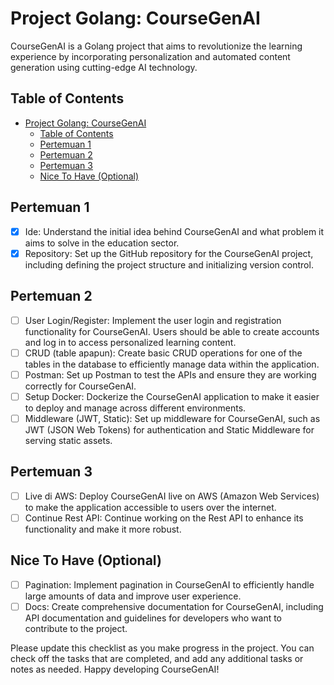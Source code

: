 # Project Golang: CourseGenAI

CourseGenAI is a Golang project that aims to revolutionize the learning experience by incorporating personalization and automated content generation using cutting-edge AI technology.

## Table of Contents
- [Project Golang: CourseGenAI](#project-golang-coursegenai)
  - [Table of Contents](#table-of-contents)
  - [Pertemuan 1](#pertemuan-1)
  - [Pertemuan 2](#pertemuan-2)
  - [Pertemuan 3](#pertemuan-3)
  - [Nice To Have (Optional)](#nice-to-have-optional)

## Pertemuan 1
- [x] Ide: Understand the initial idea behind CourseGenAI and what problem it aims to solve in the education sector.
- [x] Repository: Set up the GitHub repository for the CourseGenAI project, including defining the project structure and initializing version control.

## Pertemuan 2
- [ ] User Login/Register: Implement the user login and registration functionality for CourseGenAI. Users should be able to create accounts and log in to access personalized learning content.
- [ ] CRUD (table apapun): Create basic CRUD operations for one of the tables in the database to efficiently manage data within the application.
- [ ] Postman: Set up Postman to test the APIs and ensure they are working correctly for CourseGenAI.
- [ ] Setup Docker: Dockerize the CourseGenAI application to make it easier to deploy and manage across different environments.
- [ ] Middleware (JWT, Static): Set up middleware for CourseGenAI, such as JWT (JSON Web Tokens) for authentication and Static Middleware for serving static assets.
  
## Pertemuan 3
- [ ] Live di AWS: Deploy CourseGenAI live on AWS (Amazon Web Services) to make the application accessible to users over the internet.
- [ ] Continue Rest API: Continue working on the Rest API to enhance its functionality and make it more robust.

## Nice To Have (Optional)
- [ ] Pagination: Implement pagination in CourseGenAI to efficiently handle large amounts of data and improve user experience.
- [ ] Docs: Create comprehensive documentation for CourseGenAI, including API documentation and guidelines for developers who want to contribute to the project.

Please update this checklist as you make progress in the project. You can check off the tasks that are completed, and add any additional tasks or notes as needed. Happy developing CourseGenAI!